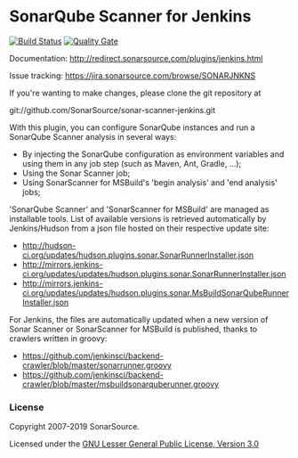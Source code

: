 SonarQube Scanner for Jenkins
====================

[![Build Status](https://travis-ci.org/SonarSource/sonar-scanner-jenkins.svg?branch=master)](https://travis-ci.org/SonarSource/sonar-scanner-jenkins) [![Quality Gate](https://next.sonarqube.com/sonarqube/api/project_badges/measure?project=org.jenkins-ci.plugins%3Asonar&metric=alert_status)](https://next.sonarqube.com/sonarqube/dashboard?id=org.jenkins-ci.plugins%3Asonar)

Documentation: http://redirect.sonarsource.com/plugins/jenkins.html

Issue tracking: https://jira.sonarsource.com/browse/SONARJNKNS


If you're wanting to make changes, please clone the git repository at

git://github.com/SonarSource/sonar-scanner-jenkins.git

With this plugin, you can configure SonarQube instances and run a SonarQube Scanner analysis in several ways:
* By injecting the SonarQube configuration as environment variables and using them in any job step (such as Maven, Ant, Gradle, ...);
* Using the Sonar Scanner job;
* Using SonarScanner for MSBuild's 'begin analysis' and 'end analysis' jobs;


'SonarQube Scanner' and 'SonarScanner for MSBuild' are managed as installable tools. List of available versions is retrieved
automatically by Jenkins/Hudson from a json file hosted on their respective update site:
* http://hudson-ci.org/updates/hudson.plugins.sonar.SonarRunnerInstaller.json
* http://mirrors.jenkins-ci.org/updates/updates/hudson.plugins.sonar.SonarRunnerInstaller.json
* http://mirrors.jenkins-ci.org/updates/updates/hudson.plugins.sonar.MsBuildSonarQubeRunnerInstaller.json

For Jenkins, the files are automatically updated when a new version of Sonar Scanner or SonarScanner for MSBuild is published,
thanks to crawlers written in groovy:
* https://github.com/jenkinsci/backend-crawler/blob/master/sonarrunner.groovy
* https://github.com/jenkinsci/backend-crawler/blob/master/msbuildsonarquberunner.groovy

### License

Copyright 2007-2019 SonarSource.

Licensed under the [GNU Lesser General Public License, Version 3.0](http://www.gnu.org/licenses/lgpl.txt)
